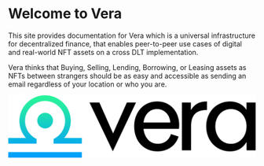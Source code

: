 # Welcome to Vera

This site provides documentation for Vera which is a universal infrastructure for decentralized finance, that enables peer-to-peer use cases of digital and real-world NFT assets on a cross DLT implementation.

Vera thinks that Buying, Selling, Lending, Borrowing, or Leasing assets as NFTs between strangers should be as easy and accessible as sending an email regardless of your location or who you are.





![](.gitbook/assets/logo-vera-full.png)

